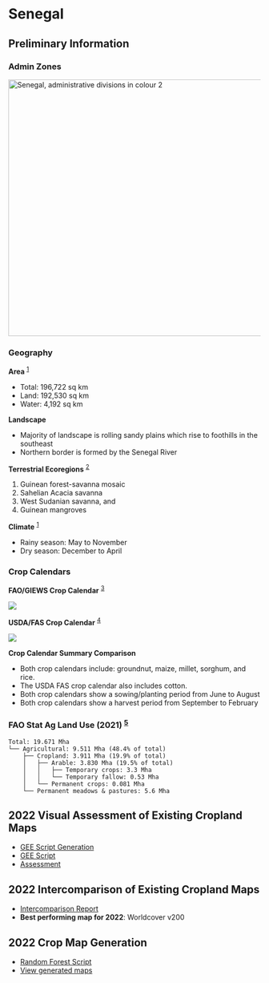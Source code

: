 # Senegal

## Preliminary Information
<!-- References -->
[1]: https://www.cia.gov/the-world-factbook/countries/senegal/#geography
[2]: https://www.ncbi.nlm.nih.gov/pmc/articles/PMC5451287/
[3]: https://www.fao.org/giews/countrybrief/country.jsp?code=SEN&lang=ES
[4]: https://ipad.fas.usda.gov/countrysummary/default.aspx?id=SG
[5]: https://www.fao.org/faostat/en/#data/RL


### Admin Zones
<a title="Amitchell125, CC BY-SA 4.0 &lt;https://creativecommons.org/licenses/by-sa/4.0&gt;, via Wikimedia Commons" href="https://commons.wikimedia.org/wiki/File:Senegal,_administrative_divisions_in_colour_2.svg"><img width="512" alt="Senegal, administrative divisions in colour 2" src="https://upload.wikimedia.org/wikipedia/commons/thumb/e/e1/Senegal%2C_administrative_divisions_in_colour_2.svg/512px-Senegal%2C_administrative_divisions_in_colour_2.svg.png"></a>

### Geography
**Area** <sup>[1]</sup>
- Total: 196,722 sq km
- Land: 192,530 sq km
- Water: 4,192 sq km

**Landscape**
- Majority of landscape is rolling sandy plains which rise to foothills in the southeast
- Northern border is formed by the Senegal River

**Terrestrial Ecoregions** <sup>[2]</sup>
1. Guinean forest-savanna mosaic
2. Sahelian Acacia savanna
3. West Sudanian savanna, and
4. Guinean mangroves

**Climate** <sup>[1]</sup>
- Rainy season: May to November
- Dry season: December to April


### Crop Calendars

**FAO/GIEWS Crop Calendar** <sup>[3]</sup>

<img src="https://www.fao.org/giews/countrybrief/country/SEN/graphics/1_2022-11-07.jpg" />


**USDA/FAS Crop Calendar** <sup>[4]</sup>

<img src="https://ipad.fas.usda.gov/countrysummary/images/SG/cropcalendar/wafrica_sg_calendar.png" />

**Crop Calendar Summary Comparison**
- Both crop calendars include: groundnut, maize, millet, sorghum, and rice.
- The USDA FAS crop calendar also includes cotton.
- Both crop calendars show a sowing/planting period from June to August
- Both crop calendars show a harvest period from September to February

### FAO Stat Ag Land Use (2021) <sup>[5]</sup>
```
Total: 19.671 Mha
└── Agricultural: 9.511 Mha (48.4% of total)
    ├── Cropland: 3.911 Mha (19.9% of total)
    │   ├── Arable: 3.830 Mha (19.5% of total)
    │   │   ├── Temporary crops: 3.3 Mha
    │   │   └── Temporary fallow: 0.53 Mha
    │   └── Permanent crops: 0.081 Mha
    └── Permanent meadows & pastures: 5.6 Mha
```

## 2022 Visual Assessment of Existing Cropland Maps

- [GEE Script Generation](maps/Senegal/01_2022_visual_assessment_existing.ipynb)
- [GEE Script](https://code.earthengine.google.com/79fb3f16239446a1fbb449bbe8e7c69f)
- [Assessment](https://docs.google.com/spreadsheets/d/1ZlALIwKMC3HzI8-3L4OTEYgBdNjaHKia_0oyAM6qssw/edit?usp=sharing)

## 2022 Intercomparison of Existing Cropland Maps
- [Intercomparison Report](maps/Senegal/02_2022_intercomparison.ipynb)
- **Best performing map for 2022**: Worldcover v200

## 2022 Crop Map Generation
- [Random Forest Script](https://code.earthengine.google.com/85e02a1e5fbe25d3381b3b7b011395e8)
- [View generated maps](https://code.earthengine.google.com/b0ba4c68291c70229bccffd5de011ba1)
